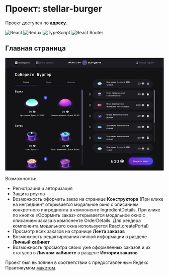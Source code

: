 # Проект: stellar-burger

Проект доступен по [**адресу**](https://kovolga.github.io/react-burger/).

![React](https://img.shields.io/badge/react-%2320232a.svg?style=for-the-badge&logo=react&logoColor=%2361DAFB)
![Redux](https://img.shields.io/badge/redux-%23593d88.svg?style=for-the-badge&logo=redux&logoColor=white)
![TypeScript](https://img.shields.io/badge/typescript-%23007ACC.svg?style=for-the-badge&logo=typescript&logoColor=white)
![React Router](https://img.shields.io/badge/React_Router-CA4245?style=for-the-badge&logo=react-router&logoColor=white)

## Главная страница

<img src="./src/images/stellarBurger.jpg" width=520px>

Возможности:

- Регистрация и авторизация
- Защита роутов
- Возможность оформить заказ на странице **Конструктора** (При клике на ингредиент открывается модальное окно с описанием конкретного ингредиента в компоненте IngredientDetails. При клике по кнопке «Оформить заказ» открывается модальное окно с описанием заказа в компоненте OrderDetails. Для рендера компонента модального окна используется React.createPortal)
- Просмотр всех заказов на странице **Лента заказов**
- Возможность редактирования личной информации в разделе **Личный кабинет**
- Возможность просмотра своих уже оформленных заказов и их статусов в **Личном кабинете** в разделе **История заказов**

Проект был выполнен в соответствии с предоставленным Яндекс Практикумом
[макетом](https://bit.ly/3IZ7rSr).
